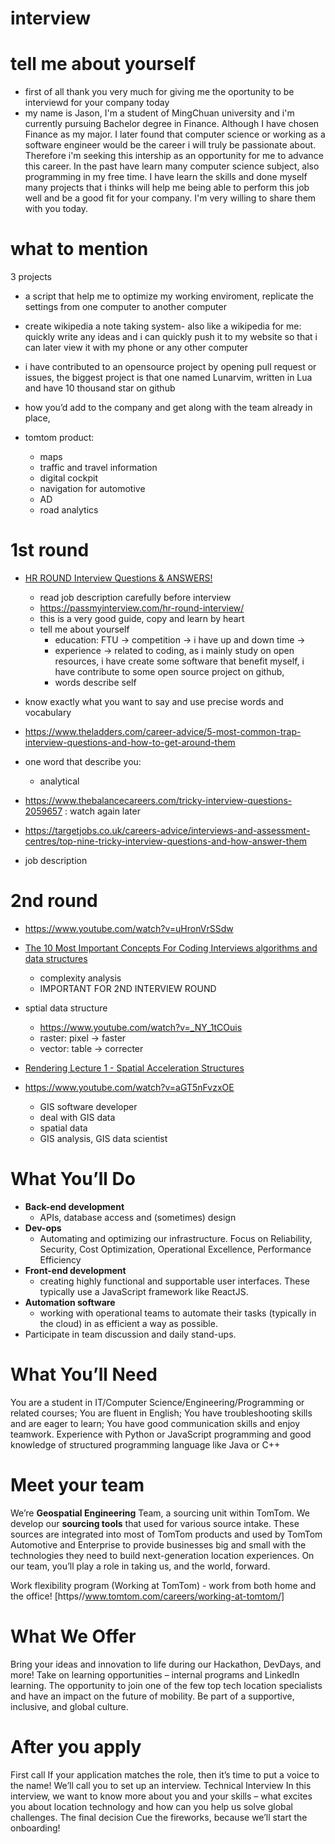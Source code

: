 # interview

# tell me about yourself

- first of all thank you very much for giving me the oportunity to be interviewd for your company today
- my name is Jason, I'm a student of MingChuan university and i'm currently pursuing Bachelor degree in Finance. Although I have chosen Finance as my major. I later found that computer science or working as a software engineer would be the career i will truly be passionate about. Therefore i'm seeking this intership as an opportunity for me to advance this career. In the past have learn many computer science subject, also programming in my free time. I have learn the skills and done myself many projects that i thinks will help me being able to perform this job well and be a good fit for your company. I'm very willing to share them with you today.

# what to mention

3 projects

- a script that help me to optimize my working enviroment, replicate the settings from one computer to another computer
- create wikipedia a note taking system- also like a wikipedia for me: quickly write any ideas and i can quickly push it to my website so that i can later view it with my phone or any other computer
- i have contributed to an opensource project by opening pull request or issues, the biggest project is that one named Lunarvim, written in Lua and have 10 thousand star on github

- how you’d add to the company and get along with the team already in place,
- tomtom product:
  - maps
  - traffic and travel information
  - digital cockpit
  - navigation for automotive
  - AD
  - road analytics

# 1st round

- [HR ROUND Interview Questions & ANSWERS! ](https://www.youtube.com/watch?v=CwUBnhDVKTg)
  - read job description carefully before interview
  - https://passmyinterview.com/hr-round-interview/
  - this is a very good guide, copy and learn by heart
  - tell me about yourself
    - education: FTU -> competition -> i have up and down time ->
    - experience -> related to coding, as i mainly study on open resources, i have create some software that benefit myself, i have contribute to some open source project on github,
    - words describe self
- know exactly what you want to say and use precise words and vocabulary
- https://www.theladders.com/career-advice/5-most-common-trap-interview-questions-and-how-to-get-around-them
- one word that describe you:
  - analytical
- https://www.thebalancecareers.com/tricky-interview-questions-2059657 : watch again later
- https://targetjobs.co.uk/careers-advice/interviews-and-assessment-centres/top-nine-tricky-interview-questions-and-how-answer-them

- job description

# 2nd round

- https://www.youtube.com/watch?v=uHronVrSSdw
- [The 10 Most Important Concepts For Coding Interviews algorithms and data structures](https://www.youtube.com/watch?v=Ge0Udbws1kc)

  - complexity analysis
  - IMPORTANT FOR 2ND INTERVIEW ROUND

- sptial data structure
  - https://www.youtube.com/watch?v=_NY_1tCOuis
  - raster: pixel -> faster
  - vector: table -> correcter
- [Rendering Lecture 1 - Spatial Acceleration Structures](https://www.youtube.com/watch?v=MzUxOe5x24w)
- https://www.youtube.com/watch?v=aGT5nFvzxOE
  - GIS software developer
  - deal with GIS data
  - spatial data
  - GIS analysis, GIS data scientist

# What You’ll Do

- **Back-end development**
  - APIs, database access and (sometimes) design
- **Dev-ops**
  - Automating and optimizing our infrastructure. Focus on Reliability, Security, Cost Optimization, Operational Excellence, Performance Efficiency
- **Front-end development**
  - creating highly functional and supportable user interfaces. These typically use a JavaScript framework like ReactJS.
- **Automation software**
  - working with operational teams to automate their tasks (typically in the cloud) in as efficient a way as possible.
- Participate in team discussion and daily stand-ups.

# What You’ll Need

You are a student in IT/Computer Science/Engineering/Programming or related courses;
You are fluent in English;
You have troubleshooting skills and are eager to learn;
You have good communication skills and enjoy teamwork.
Experience with Python or JavaScript programming and good knowledge of structured programming language like Java or C++

# Meet your team

We’re **Geospatial Engineering** Team, a sourcing unit within TomTom. We develop our **sourcing tools** that used for various source intake. These sources are integrated into most of TomTom products and used by TomTom Automotive and Enterprise to provide businesses big and small with the technologies they need to build next-generation location experiences. On our team, you’ll play a role in taking us, and the world, forward.

Work flexibility program (Working at TomTom) - work from both home and the office! [https//www.tomtom.com/careers/working-at-tomtom/]

# What We Offer

Bring your ideas and innovation to life during our Hackathon, DevDays, and more!
Take on learning opportunities – internal programs and LinkedIn learning.
The opportunity to join one of the few top tech location specialists and have an impact on the future of mobility.
Be part of a supportive, inclusive, and global culture.

# After you apply

First call If your application matches the role, then it’s time to put a voice to the name! We’ll call you to set up an interview.
Technical Interview In this interview, we want to know more about you and your skills – what excites you about location technology and how can you help us solve global challenges.
The final decision Cue the fireworks, because we’ll start the onboarding!

